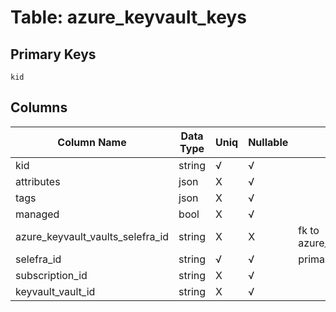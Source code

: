 # Table: azure_keyvault_keys

## Primary Keys 

```
kid
```


## Columns 

|  Column Name   |  Data Type  | Uniq | Nullable | Description | 
|  ----  | ----  | ----  | ----  | ---- | 
| kid | string | √ | √ |  | 
| attributes | json | X | √ |  | 
| tags | json | X | √ |  | 
| managed | bool | X | √ |  | 
| azure_keyvault_vaults_selefra_id | string | X | X | fk to azure_keyvault_vaults.selefra_id | 
| selefra_id | string | √ | √ | primary keys value md5 | 
| subscription_id | string | X | √ |  | 
| keyvault_vault_id | string | X | √ |  | 


